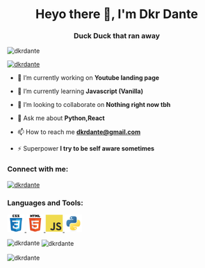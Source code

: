 <h1 align="center">Heyo there 👋, I'm Dkr Dante</h1>
<h3 align="center">Duck Duck that ran away</h3>

<p align="left"> <img src="https://komarev.com/ghpvc/?username=dkrdante&label=Profile%20views&color=0e75b6&style=flat" alt="dkrdante" /> </p>

<p align="left"> <a href="https://github.com/ryo-ma/github-profile-trophy"><img src="https://github-profile-trophy.vercel.app/?username=dkrdante" alt="dkrdante" /></a> </p>

- 🔭 I’m currently working on **Youtube landing page**

- 🌱 I’m currently learning **Javascript (Vanilla)**

- 👯 I’m looking to collaborate on **Nothing right now tbh**

- 💬 Ask me about **Python,React**

- 📫 How to reach me **dkrdante@gmail.com**

- ⚡ Superpower **I try to be self aware sometimes**

<h3 align="left">Connect with me:</h3>
<p align="left">
<a href="https://twitter.com/dkrdante" target="blank"><img align="center" src="https://raw.githubusercontent.com/rahuldkjain/github-profile-readme-generator/master/src/images/icons/Social/twitter.svg" alt="dkrdante" height="30" width="40" /></a>
</p>

<h3 align="left">Languages and Tools:</h3>
<p align="left"> <a href="https://www.w3schools.com/css/" target="_blank" rel="noreferrer"> <img src="https://raw.githubusercontent.com/devicons/devicon/master/icons/css3/css3-original-wordmark.svg" alt="css3" width="40" height="40"/> </a> <a href="https://www.w3.org/html/" target="_blank" rel="noreferrer"> <img src="https://raw.githubusercontent.com/devicons/devicon/master/icons/html5/html5-original-wordmark.svg" alt="html5" width="40" height="40"/> </a> <a href="https://developer.mozilla.org/en-US/docs/Web/JavaScript" target="_blank" rel="noreferrer"> <img src="https://raw.githubusercontent.com/devicons/devicon/master/icons/javascript/javascript-original.svg" alt="javascript" width="40" height="40"/> </a> <a href="https://www.python.org" target="_blank" rel="noreferrer"> <img src="https://raw.githubusercontent.com/devicons/devicon/master/icons/python/python-original.svg" alt="python" width="40" height="40"/> </a> </p>

<p><img align="left" src="https://github-readme-stats.vercel.app/api/top-langs?username=dkrdante&show_icons=true&locale=en&layout=compact" alt="dkrdante" /></p>

<p>&nbsp;<img align="center" src="https://github-readme-stats.vercel.app/api?username=dkrdante&show_icons=true&locale=en" alt="dkrdante" /></p>

<p><img align="center" src="https://github-readme-streak-stats.herokuapp.com/?user=dkrdante&" alt="dkrdante" /></p>
